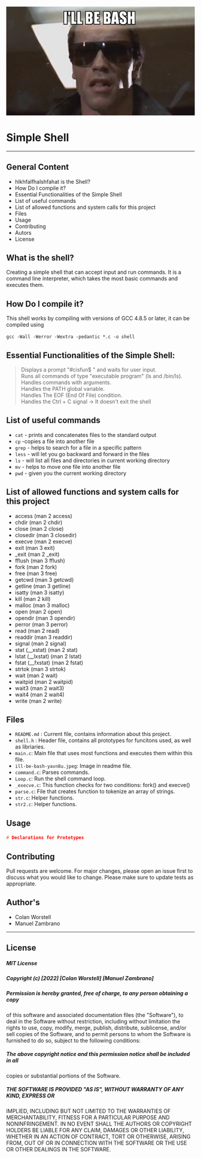 ![Shell](https://github.com/ColanWorstellProgramming/holbertonschool-simple_shell/blob/master/ill-be-bash-yavn8u.jpeg) <br>
# Simple Shell
****

## General Content

* hlkhfalfhalshfahat is the Shell?
* How Do I compile it?
* Essential Functionalities of the Simple Shell
* List of useful commands
* List of allowed functions and system calls for this project
* Files
* Usage
* Contributing
* Autors
* License

## What is the shell?

Creating a simple shell that can accept input and run commands.
It is a command line interpreter, which takes the most basic commands and executes them. 

## How Do I compile it?

This shell works by compiling with versions of GCC 4.8.5 or later, it can be compiled
using 

`gcc -Wall -Werror -Wextra -pedantic *.c -o shell`


## Essential Functionalities of the Simple Shell:

> Displays a prompt "#cisfun$ " and waits for user input.\
> Runs all commands of type "executable program" (ls and /bin/ls).\
> Handles commands with arguments.\
> Handles the PATH global variable.\
> Handles The EOF (End Of File) condition.\
> Handles the Ctrl + C signal -> It doesn't exit the shell


## List of useful commands

* `cat` - prints and concatenates files to the standard output
* `cp` -copies a file into another file
* `grep` - helps to search for a file in a specific pattern
* `less` - will let you go backward and forward in the files
* `ls` - will list all files and directories in current working directory
* `mv` - helps to move one file into another file
* `pwd` - given you the current working directory


## List of allowed functions and system calls for this project
 - access (man 2 access)
 - chdir (man 2 chdir)
 - close (man 2 close)
 - closedir (man 3 closedir)
 - execve (man 2 execve)
 - exit (man 3 exit)
 - _exit (man 2 _exit)
 - fflush (man 3 fflush)
 - fork (man 2 fork)
 - free (man 3 free)
 - getcwd (man 3 getcwd)
 - getline (man 3 getline)
 - isatty (man 3 isatty)
 - kill (man 2 kill)
 - malloc (man 3 malloc)
 - open (man 2 open)
 - opendir (man 3 opendir)
 - perror (man 3 perror)
 - read (man 2 read)
 - readdir (man 3 readdir)
 - signal (man 2 signal)
 - stat (__xstat) (man 2 stat)
 - lstat (__lxstat) (man 2 lstat)
 - fstat (__fxstat) (man 2 fstat)
 - strtok (man 3 strtok)
 - wait (man 2 wait)
 - waitpid (man 2 waitpid)
 - wait3 (man 2 wait3)
 - wait4 (man 2 wait4)
 - write (man 2 write)



## Files

* `README.md` : Current file, contains information about this project.
* `shell.h` : Header file, contains all prototypes for funcitons used, as well as libriaries.
* `main.c`: Main file that uses most functions and executes them within this file.
* `ill-be-bash-yavn8u.jpeg`: Image in readme file.
* `command.c`: Parses commands.
* `Loop.c`: Run the shell command loop.
* `_execve.c`: This function checks for two conditions: fork() and execve()
* `parse.c`: File that creates function to tokenize an array of strings.
* `str.c`: Helper functions.
* `str2.c`: Helper functions.

## Usage

```c
# Declarations for Prototypes

```

## Contributing

Pull requests are welcome. For major changes, please open an issue first
to discuss what you would like to change.
Please make sure to update tests as appropriate.

## Author's

- Colan Worstell
- Manuel Zambrano

****
## License

##### MIT License
##### Copyright (c) [2022] [Colan Worstell] [Manuel Zambrano]
##### Permission is hereby granted, free of charge, to any person obtaining a copy
of this software and associated documentation files (the "Software"), to deal
in the Software without restriction, including without limitation the rights
to use, copy, modify, merge, publish, distribute, sublicense, and/or sell
copies of the Software, and to permit persons to whom the Software is
furnished to do so, subject to the following conditions:
##### The above copyright notice and this permission notice shall be included in all
copies or substantial portions of the Software.

##### THE SOFTWARE IS PROVIDED "AS IS", WITHOUT WARRANTY OF ANY KIND, EXPRESS OR
IMPLIED, INCLUDING BUT NOT LIMITED TO THE WARRANTIES OF MERCHANTABILITY,
FITNESS FOR A PARTICULAR PURPOSE AND NONINFRINGEMENT. IN NO EVENT SHALL THE
AUTHORS OR COPYRIGHT HOLDERS BE LIABLE FOR ANY CLAIM, DAMAGES OR OTHER
LIABILITY, WHETHER IN AN ACTION OF CONTRACT, TORT OR OTHERWISE, ARISING FROM,
OUT OF OR IN CONNECTION WITH THE SOFTWARE OR THE USE OR OTHER DEALINGS IN THE
SOFTWARE.
